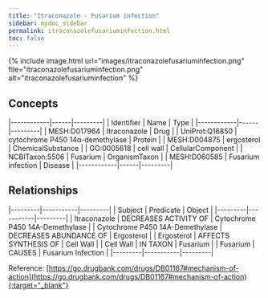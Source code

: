 ```yaml
---
title: "Itraconazole - Fusarium infection"
sidebar: mydoc_sidebar
permalink: itraconazolefusariuminfection.html
toc: false 
---
```


{% include image.html url="images/itraconazolefusariuminfection.png" file="itraconazolefusariuminfection.png" alt="itraconazolefusariuminfection" %}

## Concepts

|------------|------|---------|
| Identifier | Name | Type    |
|------------|------|---------|
| MESH:D017964 | Itraconazole | Drug |
| UniProt:Q16850 | cytochrome P450 14α-demethylase | Protein |
| MESH:D004875 | ergosterol | ChemicalSubstance |
| GO:0005618 | cell wall | CellularComponent |
| NCBITaxon:5506 | Fusarium | OrganismTaxon |
| MESH:D060585 | Fusarium infection | Disease |
|------------|------|---------|

## Relationships

|---------|-----------|---------|
| Subject | Predicate | Object  |
|---------|-----------|---------|
| Itraconazole | DECREASES ACTIVITY OF | Cytochrome P450 14Α-Demethylase |
| Cytochrome P450 14Α-Demethylase | DECREASES ABUNDANCE OF | Ergosterol |
| Ergosterol | AFFECTS SYNTHESIS OF | Cell Wall |
| Cell Wall | IN TAXON | Fusarium |
| Fusarium | CAUSES | Fusarium Infection |
|---------|-----------|---------|

Reference: [https://go.drugbank.com/drugs/DB01167#mechanism-of-action](https://go.drugbank.com/drugs/DB01167#mechanism-of-action){:target="_blank"}